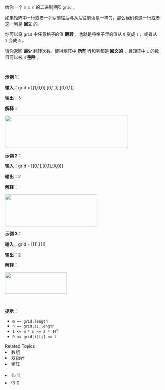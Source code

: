 <p>给你一个&nbsp;<code>m x n</code>&nbsp;的二进制矩阵&nbsp;<code>grid</code>&nbsp;。</p>

<p>如果矩阵中一行或者一列从前往后与从后往前读是一样的，那么我们称这一行或者这一列是 <strong>回文</strong>&nbsp;的。</p>

<p>你可以将 <code>grid</code>&nbsp;中任意格子的值 <strong>翻转</strong>&nbsp;，也就是将格子里的值从 <code>0</code>&nbsp;变成 <code>1</code>&nbsp;，或者从 <code>1</code>&nbsp;变成 <code>0</code>&nbsp;。</p>

<p>请你返回 <strong>最少</strong>&nbsp;翻转次数，使得矩阵中 <strong>所有</strong>&nbsp;行和列都是 <strong>回文的</strong>&nbsp;，且矩阵中 <code>1</code>&nbsp;的数目可以被 <code>4</code>&nbsp;<strong>整除</strong>&nbsp;。</p>

<p>&nbsp;</p>

<p><strong class="example">示例 1：</strong></p>

<div class="example-block"> 
 <p><span class="example-io"><b>输入：</b>grid = [[1,0,0],[0,1,0],[0,0,1]]</span></p> 
</div>

<p><span class="example-io"><b>输出：</b>3</span></p>

<p><strong>解释：</strong></p>

<p><img src="https://assets.leetcode.com/uploads/2024/08/01/image.png" style="width: 400px; height: 105px;" /></p>

<p><strong class="example">示例 2：</strong></p>

<div class="example-block"> 
 <p><span class="example-io"><b>输入：</b>grid = [[0,1],[0,1],[0,0]]</span></p> 
</div>

<p><span class="example-io"><b>输出：</b>2</span></p>

<p><strong>解释：</strong></p>

<p><img alt="" src="https://assets.leetcode.com/uploads/2024/07/08/screenshot-from-2024-07-09-01-37-48.png" style="width: 300px; height: 104px;" /></p>

<p><strong class="example">示例 3：</strong></p>

<div class="example-block"> 
 <p><span class="example-io"><b>输入：</b>grid = [[1],[1]]</span></p> 
</div>

<p><span class="example-io"><b>输出：</b>2</span></p>

<p><strong>解释：</strong></p>

<p><img alt="" src="https://assets.leetcode.com/uploads/2024/08/01/screenshot-from-2024-08-01-23-05-26.png" style="width: 200px; height: 70px;" /></p>

<p>&nbsp;</p>

<p><strong>提示：</strong></p>

<ul> 
 <li><code>m == grid.length</code></li> 
 <li><code>n == grid[i].length</code></li> 
 <li><code>1 &lt;= m * n &lt;= 2 * 10<sup>5</sup></code></li> 
 <li><code>0 &lt;= grid[i][j] &lt;= 1</code></li> 
</ul>

<div><div>Related Topics</div><div><li>数组</li><li>双指针</li><li>矩阵</li></div></div><br><div><li>👍 11</li><li>👎 0</li></div>